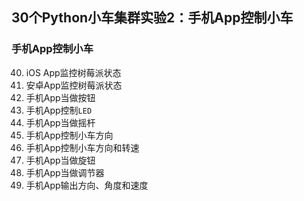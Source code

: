 ## 30个Python小车集群实验2：手机App控制小车

### 手机App控制小车

40. iOS App监控树莓派状态
41. 安卓App监控树莓派状态
42. 手机App当做按钮
43. 手机App控制`LED`
44. 手机App当做摇杆
45. 手机App控制小车方向
46. 手机App控制小车方向和转速
47. 手机App当做旋钮
48. 手机App当做调节器
49. 手机App输出方向、角度和速度
